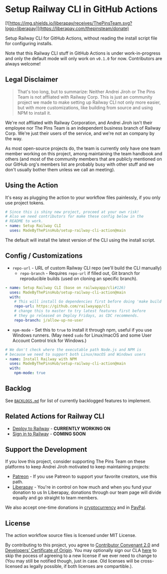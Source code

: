 # Setup Railway CLI in GitHub Actions

[![https://img.shields.io/liberapay/receives/ThePinsTeam.svg?logo=liberapay]](https://liberapay.com/thepinsteam/donate)

Setup Railway CLI for GitHub Actions, without reading the install script file for configuring installs.

Note that this Railway CLI stuff in GitHub Actions is under work-in-progress and only the default mode will only work on `v0.1.0` for now. Contributors are always welcome!

## Legal Disclaimer

> That's too long, but to summarize: Neither Andrei Jiroh or The Pins Team is not
affliated with Railway Corp. This is just an community project we made to make
setting up Railway CLI not only more easier, but with more customizations, like
building from source and using NPM to install it.

We're not affliated with Railway Corporation, and Andrei Jiroh isn't their
employee nor The Pins Team is an independent business branch of Railway Corp.
We're just their users of the service, and we're not an company by the way.

As most open-source projects do, the team is currently only have one team
member working on this project, among maintaining the team handbook and others
(and most of the community members that are publicly mentioned on our GitHub org's
members list are probably busy with other stuff and we don't usually bother them unless we
call an meeting).

## Using the Action

It's easy as plugging the action to your workflow files painlessly, if you only use project tokens.

```yml
# Since this is shiny new project, proceed at your own risk!
# Also we need contributors for make these config below in the
# README to work.
- name: Setup Railway CLI
  uses: MadeByThePinsHub/setup-railway-cli-action@main
```

The default will install the latest version of the CLI using the install script.

## Config / Customizations

* `repo-url` - URL of custom Railway CLI repo (we'll build the CLI manually)
  * `repo-branch` - Requires `repo-url` if filled out, Git branch for reproducible builds (used on cloning an specific branch).

```yml
- name: Setup Railway CLI (base on railwayapp/cli#126)
  uses: MadeByThePinsHub/setup-railway-cli-action@main
  with:
    # This will install Go dependencies first before doing 'make build'
    repo-url: https://github.com/railwayapp/cli
    # change this to master to try latest features first before
    # they go released on Deploy Fridays, as CDC recommends.
    repo-branch: j/allow-up-no-user
```

* `npm-mode` - Set this to `true` to install it through npm, useful
if you use Windows runners. (May need `sudo` for Linux/macOS and some
User Account Control trick for Windows.)

```yml
# We don't check where the executable path Node.js and NPM is
# because we need to support both Linux/macOS and Windows users
- name: Install Railway with NPM
  uses: MadeByThePinsHub/setup-railway-cli-action@main
  with:
    npm-mode: true
```

## Backlog

See [`BACKLOGS.md`](BACKLOGS.md) for list of currently backlogged features
to implement.

## Related Actions for Railway CLI

* [Deploy to Railway](https://github.com/MadeByThePinsHub/railway-up-action) - **CURRENTLY WORKING ON**
* [Sign in to Railway](https://github.com/MadeByThePinsHub/railway-login-action) - **COMING SOON**

## Support the Development

If you love this project, consider supporting The Pins Team on these
platforms to keep Andrei Jiroh motivated to keep maintaining projects:

* [Patreon](https://patreon.com/thepinsteam) - If you use Patreon to support your favorite creators, use this path.
* [Liberapay](https://liberapay.com/thepinsteam) - You're in control on how much and when you fund your donation to us
In Liberapay, donations through our team page will divide equally and go straight to team members.

We also accept one-time donations in [cryptocurrency](https://donate.madebythepins.tk/crypto)
and in [PayPal](https://donate.madebythepins.tk/paypal).

## License

The action workflow source files is licensed under MIT License.

By contributing to this project, you agree to [Contributor Convenant 2.0](/CODE_OF_CONDUCT.md)
and [Developers' Certificate of Origin](https://developerscertificate.org).
You may optionally sign our CLA [here](https://github.com/MadeByThePinsHub/contributor-agreement)
to skip the pocess of agreeing to a new license if we ever need to change to
(You may still be notified though, just in case. Old licenses will be cross-licensed
as legally possible, if both licenses are compartible.).
